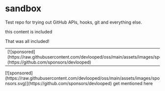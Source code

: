 sandbox
=======

Test repo for trying out GitHub APIs, hooks, git and everything else.

<!-- include docs/included.md -->
this content is included
<!-- docs/included.md -->

That was all included!

<table border="0px">
<tr>
<td>[![sponsored](https://raw.githubusercontent.com/devlooped/oss/main/assets/images/sponsors.svg)](https://github.com/sponsors/devlooped)</td>
<td>get mentioned here</td>
</tr>
</table>
<div>
<span>[![sponsored](https://raw.githubusercontent.com/devlooped/oss/main/assets/images/sponsors.svg)](https://github.com/sponsors/devlooped)</span>
<span>get mentioned here</span>
</div>
